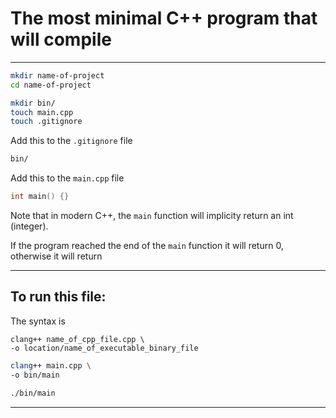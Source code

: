 # The most minimal C++ program that will compile 
_______________________________________________________________________________

```sh
mkdir name-of-project
cd name-of-project
```

```sh
mkdir bin/
touch main.cpp
touch .gitignore
```

Add this to the `.gitignore` file
```sh
bin/
```

Add this to the `main.cpp` file
```cpp
int main() {}
```

Note that in modern C++, the `main` function will implicity 
return an int (integer).

If the program reached the end of the `main` function it will return 0,
otherwise it will return 
_______________________________________________________________________________
## To run this file:

The syntax is
```
clang++ name_of_cpp_file.cpp \
-o location/name_of_executable_binary_file
```

```sh
clang++ main.cpp \
-o bin/main
```

```sh
./bin/main
```
_______________________________________________________________________________
